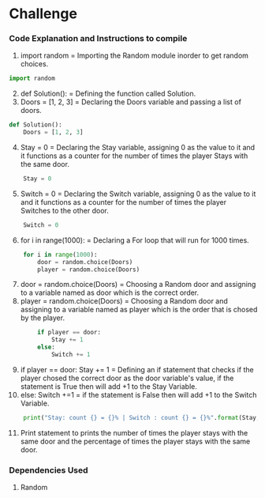 # Challenge

### Code Explanation and Instructions to compile

1) import random = Importing the Random module inorder to get random choices.
```python
import random
```

2) def Solution():  = Defining the function called Solution.
3) Doors = [1, 2, 3] = Declaring the Doors variable and passing a list of doors.
```python
def Solution():
    Doors = [1, 2, 3]
```

4) Stay = 0 = Declaring the Stay variable, assigning 0 as the value to it and it functions as a counter for the number of times the player Stays with the same door.
```python
    Stay = 0
```
5) Switch = 0 = Declaring the Switch variable, assigning 0 as the value to it and it functions as a counter for the number of times the player Switches to the other door.
```python
    Switch = 0
```

6) for i in range(1000): = Declaring a For loop that will run for 1000 times.
```python
    for i in range(1000):
        door = random.choice(Doors)
        player = random.choice(Doors)
```
7) door = random.choice(Doors) = Choosing a Random door and assigning to a variable named as door which is the correct order.
8) player = random.choice(Doors) = Choosing a Random door and assigning to a variable named as player which is the order that is chosed by the player.

```python
        if player == door:
            Stay += 1
        else:
            Switch += 1
```
9) if player == door: Stay += 1  = Defining an if statement that checks if the player chosed the correct door as the door variable's value, if the statement is True then will add +1 to the Stay Variable.
10) else: Switch +=1  = if the statement is False then will add +1 to the Switch Variable.

```python
    print("Stay: count {} = {}% | Switch : count {} = {}%".format(Stay, Stay/10, Switch, Switch/10)) 
```
11) Print statement to prints the number of times the player stays with the same door and the percentage of times the player stays with the same door.
### Dependencies Used
 
1) Random
